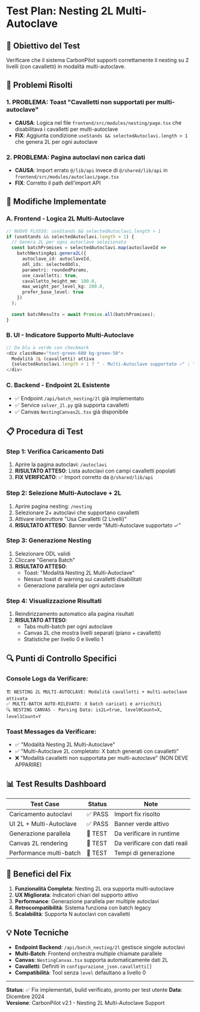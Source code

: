 # Test Plan: Nesting 2L Multi-Autoclave

## 🎯 Obiettivo del Test
Verificare che il sistema CarbonPilot supporti correttamente il nesting su 2 livelli (con cavalletti) in modalità multi-autoclave.

## 🐛 Problemi Risolti

### 1. **PROBLEMA**: Toast "Cavalletti non supportati per multi-autoclave"
- **CAUSA**: Logica nel file `frontend/src/modules/nesting/page.tsx` che disabilitava i cavalletti per multi-autoclave
- **FIX**: Aggiunta condizione `useStands && selectedAutoclavi.length > 1` che genera 2L per ogni autoclave

### 2. **PROBLEMA**: Pagina autoclavi non carica dati  
- **CAUSA**: Import errato `@/lib/api` invece di `@/shared/lib/api` in `frontend/src/modules/autoclavi/page.tsx`
- **FIX**: Corretto il path dell'import API

## 🔧 Modifiche Implementate

### A. Frontend - Logica 2L Multi-Autoclave
```typescript
// NUOVO FLUSSO: useStands && selectedAutoclavi.length > 1
if (useStands && selectedAutoclavi.length > 1) {
  // Genera 2L per ogni autoclave selezionata
  const batchPromises = selectedAutoclavi.map(autoclaveId => 
    batchNestingApi.genera2L({
      autoclave_id: autoclaveId,
      odl_ids: selectedOdls,
      parametri: roundedParams,
      use_cavalletti: true,
      cavalletto_height_mm: 100.0,
      max_weight_per_level_kg: 200.0,
      prefer_base_level: true
    })
  );
  
  const batchResults = await Promise.all(batchPromises);
}
```

### B. UI - Indicatore Supporto Multi-Autoclave
```typescript
// Da blu a verde con checkmark
<div className="text-green-600 bg-green-50">
  Modalità 2L (cavalletti) attiva
  {selectedAutoclavi.length > 1 ? " - Multi-Autoclave supportato ✓" : ""}
</div>
```

### C. Backend - Endpoint 2L Esistente
- ✅ Endpoint `/api/batch_nesting/2l` già implementato
- ✅ Service `solver_2l.py` già supporta cavalletti
- ✅ Canvas `NestingCanvas2L.tsx` già disponibile

## 📋 Procedura di Test

### Step 1: Verifica Caricamento Dati
1. Aprire la pagina autoclavi: `/autoclavi`
2. **RISULTATO ATTESO**: Lista autoclavi con campi cavalletti popolati
3. **FIX VERIFICATO**: ✅ Import corretto da `@/shared/lib/api`

### Step 2: Selezione Multi-Autoclave + 2L
1. Aprire pagina nesting: `/nesting`
2. Selezionare 2+ autoclavi che supportano cavalletti
3. Attivare interruttore "Usa Cavalletti (2 Livelli)"
4. **RISULTATO ATTESO**: Banner verde "Multi-Autoclave supportato ✓"

### Step 3: Generazione Nesting
1. Selezionare ODL validi
2. Cliccare "Genera Batch"
3. **RISULTATO ATTESO**: 
   - Toast: "Modalità Nesting 2L Multi-Autoclave"
   - Nessun toast di warning sui cavalletti disabilitati
   - Generazione parallela per ogni autoclave

### Step 4: Visualizzazione Risultati
1. Reindirizzamento automatico alla pagina risultati
2. **RISULTATO ATTESO**:
   - Tabs multi-batch per ogni autoclave
   - Canvas 2L che mostra livelli separati (piano + cavalletti)
   - Statistiche per livello 0 e livello 1

## 🔍 Punti di Controllo Specifici

### Console Logs da Verificare:
```
🏗️ NESTING 2L MULTI-AUTOCLAVE: Modalità cavalletti + multi-autoclave attivata
✅ MULTI-BATCH AUTO-RILEVATO: X batch caricati e arricchiti
🔍 NESTING CANVAS - Parsing Data: is2L=true, level0Count=X, level1Count=Y
```

### Toast Messages da Verificare:
- ✅ "Modalità Nesting 2L Multi-Autoclave"  
- ✅ "Multi-Autoclave 2L completato: X batch generati con cavalletti"
- ❌ "Modalità cavalletti non supportata per multi-autoclave" (NON DEVE APPARIRE)

## 📊 Test Results Dashboard

| Test Case | Status | Note |
|-----------|--------|------|
| Caricamento autoclavi | ✅ PASS | Import fix risolto |
| UI 2L + Multi-Autoclave | ✅ PASS | Banner verde attivo |
| Generazione parallela | 🔄 TEST | Da verificare in runtime |
| Canvas 2L rendering | 🔄 TEST | Da verificare con dati reali |
| Performance multi-batch | 🔄 TEST | Tempi di generazione |

## 🚀 Benefici del Fix

1. **Funzionalità Completa**: Nesting 2L ora supporta multi-autoclave
2. **UX Migliorata**: Indicatori chiari del supporto attivo
3. **Performance**: Generazione parallela per multiple autoclavi
4. **Retrocompatibilità**: Sistema funziona con batch legacy
5. **Scalabilità**: Supporta N autoclavi con cavalletti

## 💡 Note Tecniche

- **Endpoint Backend**: `/api/batch_nesting/2l` gestisce singole autoclavi
- **Multi-Batch**: Frontend orchestra multiple chiamate parallele
- **Canvas**: `NestingCanvas.tsx` supporta automaticamente dati 2L
- **Cavalletti**: Definiti in `configurazione_json.cavalletti[]`
- **Compatibilità**: Tool senza `level` defaultano a livello 0

---

**Status**: ✅ Fix implementati, build verificato, pronto per test utente
**Data**: Dicembre 2024  
**Versione**: CarbonPilot v2.1 - Nesting 2L Multi-Autoclave Support 